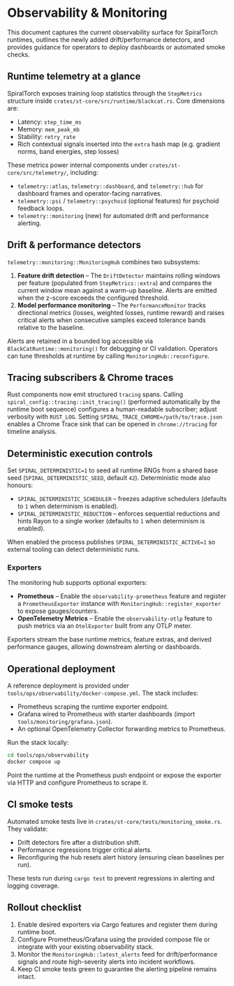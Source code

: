 # Observability & Monitoring

This document captures the current observability surface for SpiralTorch runtimes, outlines the newly added drift/performance detectors, and provides guidance for operators to deploy dashboards or automated smoke checks.

## Runtime telemetry at a glance

SpiralTorch exposes training loop statistics through the `StepMetrics` structure inside `crates/st-core/src/runtime/blackcat.rs`. Core dimensions are:

- Latency: `step_time_ms`
- Memory: `mem_peak_mb`
- Stability: `retry_rate`
- Rich contextual signals inserted into the `extra` hash map (e.g. gradient norms, band energies, step losses)

These metrics power internal components under `crates/st-core/src/telemetry/`, including:

- `telemetry::atlas`, `telemetry::dashboard`, and `telemetry::hub` for dashboard frames and operator-facing narratives.
- `telemetry::psi` / `telemetry::psychoid` (optional features) for psychoid feedback loops.
- `telemetry::monitoring` (new) for automated drift and performance alerting.

## Drift & performance detectors

`telemetry::monitoring::MonitoringHub` combines two subsystems:

1. **Feature drift detection** – The `DriftDetector` maintains rolling windows per feature (populated from `StepMetrics::extra`) and compares the current window mean against a warm-up baseline. Alerts are emitted when the z-score exceeds the configured threshold.
2. **Model performance monitoring** – The `PerformanceMonitor` tracks directional metrics (losses, weighted losses, runtime reward) and raises critical alerts when consecutive samples exceed tolerance bands relative to the baseline.

Alerts are retained in a bounded log accessible via `BlackCatRuntime::monitoring()` for debugging or CI validation. Operators can tune thresholds at runtime by calling `MonitoringHub::reconfigure`.

## Tracing subscribers & Chrome traces

Rust components now emit structured `tracing` spans. Calling `spiral_config::tracing::init_tracing()` (performed automatically by the runtime boot sequence) configures a human-readable subscriber; adjust verbosity with `RUST_LOG`. Setting `SPIRAL_TRACE_CHROME=/path/to/trace.json` enables a Chrome Trace sink that can be opened in `chrome://tracing` for timeline analysis.

## Deterministic execution controls

Set `SPIRAL_DETERMINISTIC=1` to seed all runtime RNGs from a shared base seed (`SPIRAL_DETERMINISTIC_SEED`, default `42`). Deterministic mode also honours:

- `SPIRAL_DETERMINISTIC_SCHEDULER` – freezes adaptive schedulers (defaults to `1` when determinism is enabled).
- `SPIRAL_DETERMINISTIC_REDUCTION` – enforces sequential reductions and hints Rayon to a single worker (defaults to `1` when determinism is enabled).

When enabled the process publishes `SPIRAL_DETERMINISTIC_ACTIVE=1` so external tooling can detect deterministic runs.

### Exporters

The monitoring hub supports optional exporters:

- **Prometheus** – Enable the `observability-prometheus` feature and register a `PrometheusExporter` instance with `MonitoringHub::register_exporter` to expose gauges/counters.
- **OpenTelemetry Metrics** – Enable the `observability-otlp` feature to push metrics via an `OtelExporter` built from any OTLP meter.

Exporters stream the base runtime metrics, feature extras, and derived performance gauges, allowing downstream alerting or dashboards.

## Operational deployment

A reference deployment is provided under `tools/ops/observability/docker-compose.yml`. The stack includes:

- Prometheus scraping the runtime exporter endpoint.
- Grafana wired to Prometheus with starter dashboards (import `tools/monitoring/grafana.json`).
- An optional OpenTelemetry Collector forwarding metrics to Prometheus.

Run the stack locally:

```bash
cd tools/ops/observability
docker compose up
```

Point the runtime at the Prometheus push endpoint or expose the exporter via HTTP and configure Prometheus to scrape it.

## CI smoke tests

Automated smoke tests live in `crates/st-core/tests/monitoring_smoke.rs`. They validate:

- Drift detectors fire after a distribution shift.
- Performance regressions trigger critical alerts.
- Reconfiguring the hub resets alert history (ensuring clean baselines per run).

These tests run during `cargo test` to prevent regressions in alerting and logging coverage.

## Rollout checklist

1. Enable desired exporters via Cargo features and register them during runtime boot.
2. Configure Prometheus/Grafana using the provided compose file or integrate with your existing observability stack.
3. Monitor the `MonitoringHub::latest_alerts` feed for drift/performance signals and route high-severity alerts into incident workflows.
4. Keep CI smoke tests green to guarantee the alerting pipeline remains intact.

